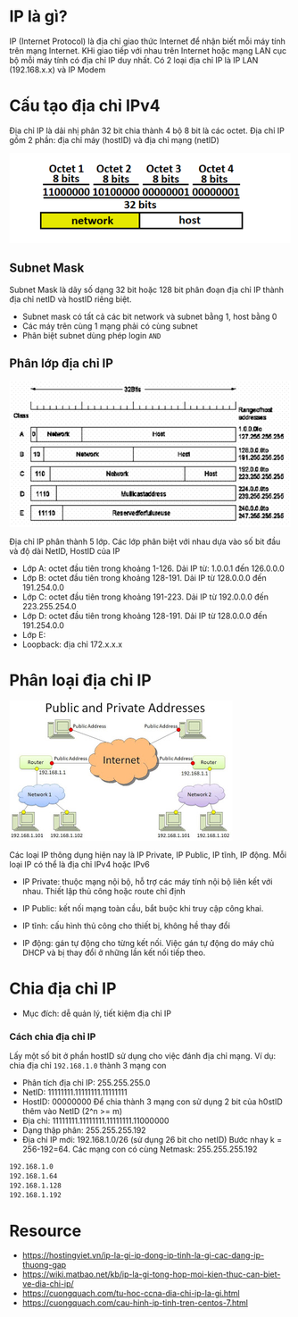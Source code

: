 # IP là gì?
IP (Internet Protocol) là địa chỉ giao thức Internet để nhận biết mỗi máy tính trên mạng Internet. KHi giao tiếp với nhau trên Internet hoặc mạng LAN cục bộ mỗi máy tính có địa chỉ IP duy nhất.
Có 2 loại địa chỉ IP là IP LAN (192.168.x.x) và IP Modem

# Cấu tạo địa chỉ IPv4
Địa chỉ IP là dải nhị phân 32 bit chia thành 4 bộ 8 bit là các octet.
Địa chỉ IP gồm 2 phần: địa chỉ máy (hostID) và địa chỉ mạng (netID)

![IP](images/octet.PNG)

## Subnet Mask
Subnet Mask là dãy số dạng 32 bit hoặc 128 bit phân đoạn địa chỉ IP thành địa chỉ netID và hostID riêng biệt.
- Subnet mask có tất cả các bit network và subnet bằng 1, host bằng 0
- Các máy trên cùng 1 mạng phải có cùng subnet
- Phân biệt subnet dùng phép login `AND`


## Phân lớp địa chỉ IP
![IP](images/classIP.png)

Địa chỉ IP phân thành 5 lớp. Các lớp phân biệt với nhau dựa vào số bit đầu và độ dài NetID, HostID của IP

- Lớp A: octet đầu tiên trong khoảng 1-126. Dải IP từ: 1.0.0.1 đến 126.0.0.0
- Lớp B: octet đầu tiên trong khoảng 128-191. Dải IP từ 128.0.0.0 đến 191.254.0.0
- Lớp C: octet đầu tiên trong khoảng 191-223. Dải IP từ 192.0.0.0 đến 223.255.254.0
- Lớp D: octet đầu tiên trong khoảng 128-191. Dải IP từ 128.0.0.0 đến 191.254.0.0
- Lớp E:
- Loopback: địa chỉ 172.x.x.x

# Phân loại địa chỉ IP

![IP](images/pub_private_IP.jpg)

 Các loại IP thông dụng hiện nay là IP Private, IP Public, IP tĩnh, IP động. Mỗi loại IP có thể là địa chỉ IPv4 hoặc IPv6

- IP Private: thuộc mạng nội bộ, hỗ trợ các máy tính nội bộ liên kết với nhau. Thiết lập thủ công hoặc route chỉ định
- IP Public: kết nối mạng toàn cầu, bắt buộc khi truy cập công khai.

- IP tĩnh: cấu hình thủ công cho thiết bị, không hề thay đổi

- IP động: gán tự động cho từng kết nối. Việc gán tự động do máy chủ DHCP và bị thay đổi ở những lần kết nối tiếp theo.


# Chia địa chỉ IP

- Mục đích: dễ quản lý, tiết kiệm địa chỉ IP

### Cách chia địa chỉ IP
Lấy một số bit ở phần hostID sử dụng cho việc đánh địa chỉ mạng.
Ví dụ: chia địa chỉ `192.168.1.0` thành 3 mạng con
- Phân tích địa chỉ IP: 255.255.255.0
 - NetID: 11111111.11111111.11111111
 - HostID: 00000000
Để chia thành 3 mạng con sử dụng 2 bit của h0stID thêm vào NetID (2^n >= m)
- Địa chỉ: 11111111.11111111.11111111.11000000
- Dạng thập phân: 255.255.255.192
- Địa chỉ IP mới: 192.168.1.0/26 (sử dụng 26 bit cho netID)
Bước nhay k = 256-192=64. Các mạng con có cùng Netmask: 255.255.255.192

``` sh
192.168.1.0
192.168.1.64
192.168.1.128
192.168.1.192
```



# Resource 
- https://hostingviet.vn/ip-la-gi-ip-dong-ip-tinh-la-gi-cac-dang-ip-thuong-gap
- https://wiki.matbao.net/kb/ip-la-gi-tong-hop-moi-kien-thuc-can-biet-ve-dia-chi-ip/
- https://cuongquach.com/tu-hoc-ccna-dia-chi-ip-la-gi.html
- https://cuongquach.com/cau-hinh-ip-tinh-tren-centos-7.html
